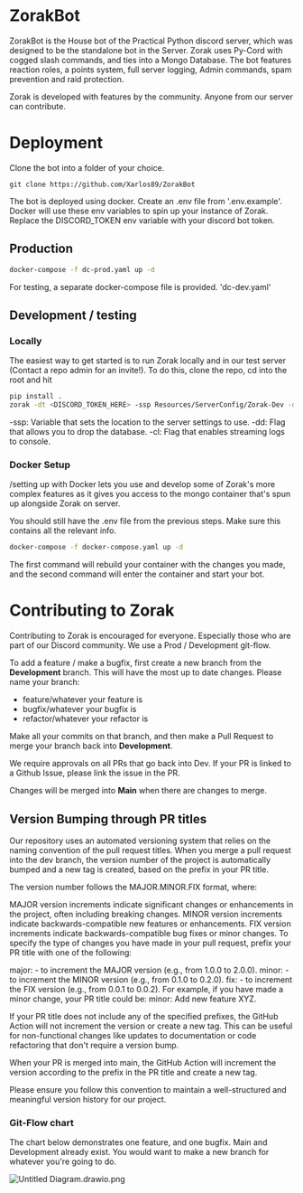 
# ZorakBot
ZorakBot is the House bot of the Practical Python discord server, which was designed to be the standalone bot in the Server.
Zorak uses Py-Cord with cogged slash commands, and ties into a Mongo Database.
The bot features reaction roles, a points system, full server logging, Admin commands, spam prevention and raid protection.

Zorak is developed with features by the community. Anyone from our server can contribute.

# Deployment

Clone the bot into a folder of your choice.
```
git clone https://github.com/Xarlos89/ZorakBot
```
The bot is deployed using docker. 
Create an .env file from '.env.example'. Docker will use these env variables to spin up your instance of Zorak.
Replace the DISCORD_TOKEN env variable with your discord bot token.

## Production
```zsh
docker-compose -f dc-prod.yaml up -d
```

For testing, a separate docker-compose file is provided. 'dc-dev.yaml'
## Development / testing

### Locally
The easiest way to get started is to run Zorak locally and in our test server (Contact a repo admin for an invite!). To do this, clone the repo, cd into the root and hit
```zsh
pip install .
zorak -dt <DISCORD_TOKEN_HERE> -ssp Resources/ServerConfig/Zorak-Dev -dd True -cl True
```

-ssp: Variable that sets the location to the server settings to use.
-dd: Flag that allows you to drop the database.
-cl: Flag that enables streaming logs to console.

### Docker Setup
/setting up with Docker lets you use and develop some of Zorak's more complex features as it gives you access to the mongo container that's spun up alongside Zorak on server.

You should still have the .env file from the previous steps. Make sure this contains all the relevant info.
```zsh
docker-compose -f docker-compose.yaml up -d
```
The first command will rebuild your container with the changes you made, and the second command will enter the container and start your bot.

# Contributing to Zorak

Contributing to Zorak is encouraged for everyone. Especially those who are part of our Discord community. 
We use a Prod / Development git-flow. 

To add a feature / make a bugfix, first create a new branch from the **Development** branch. This will have the most up to date changes.
Please name your branch:
- feature/whatever your feature is
- bugfix/whatever your bugfix is
- refactor/whatever your refactor is

Make all your commits on that branch, and then make a Pull Request to merge your branch back into **Development**. 

We require approvals on all PRs that go back into Dev. If your PR is linked to a Github Issue, please link the issue in the PR.

Changes will be merged into **Main** when there are changes to merge.

## Version Bumping through PR titles
Our repository uses an automated versioning system that relies on the naming convention of the pull request titles. When you merge a pull request into the dev branch, the version number of the project is automatically bumped and a new tag is created, based on the prefix in your PR title.

The version number follows the MAJOR.MINOR.FIX format, where:

MAJOR version increments indicate significant changes or enhancements in the project, often including breaking changes. MINOR version increments indicate backwards-compatible new features or enhancements. FIX version increments indicate backwards-compatible bug fixes or minor changes. To specify the type of changes you have made in your pull request, prefix your PR title with one of the following:

major: - to increment the MAJOR version (e.g., from 1.0.0 to 2.0.0). minor: - to increment the MINOR version (e.g., from 0.1.0 to 0.2.0). fix: - to increment the FIX version (e.g., from 0.0.1 to 0.0.2). For example, if you have made a minor change, your PR title could be: minor: Add new feature XYZ.

If your PR title does not include any of the specified prefixes, the GitHub Action will not increment the version or create a new tag. This can be useful for non-functional changes like updates to documentation or code refactoring that don't require a version bump.

When your PR is merged into main, the GitHub Action will increment the version according to the prefix in the PR title and create a new tag.

Please ensure you follow this convention to maintain a well-structured and meaningful version history for our project.

 ### Git-Flow chart
The chart below demonstrates one feature, and one bugfix. 
Main and Development already exist. You would want to make a new branch for whatever you're going to do.



![Untitled Diagram.drawio.png](..%2F..%2FDesktop%2FUntitled%20Diagram.drawio.png)